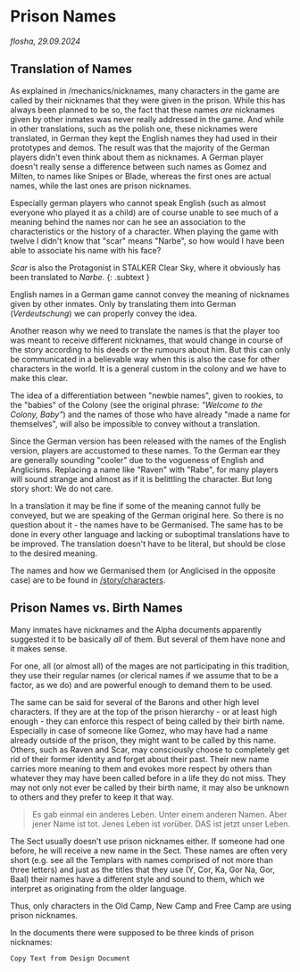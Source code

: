 # Prison Names

*flosha, 29.09.2024*

## Translation of Names

As explained in /mechanics/nicknames, many characters in the game are called by their nicknames that they were given in the prison. While this has always been planned to be so, the fact that these names *are* nicknames given by other inmates was never really addressed in the game. And while in other translations, such as the polish one, these nicknames were translated, in German they kept the English names they had used in their prototypes and demos. The result was that the majority of the German players didn't even think about them as nicknames. A German player doesn't really sense a difference between such names as Gomez and Milten, to names like Snipes or Blade, whereas the first ones are actual names, while the last ones are prison nicknames. 

Especially german players who cannot speak English (such as almost everyone who played it as a child) are of course unable to see much of a meaning behind the names nor can he see an association to the characteristics or the history of a character. When playing the game with twelve I didn't know that "scar" means "Narbe", so how would I have been able to associate his name with his face? 

*Scar* is also the Protagonist in STALKER Clear Sky, where it obviously has been translated to *Narbe*.
{: .subtext }

English names in a German game cannot convey the meaning of nicknames given by other inmates. Only by translating them into German (*Verdeutschung*) we can properly convey the idea. 

Another reason why we need to translate the names is that the player too was meant to receive different nicknames, that would change in course of the story according to his deeds or the rumours about him. But this can only be communicated in a believable way when this is also the case for other characters in the world. It is a general custom in the colony and we have to make this clear. 

The idea of a differentiation between "newbie names", given to rookies, to the "babies" of the Colony (see the original phrase: *"Welcome to the Colony, Baby"*) and the names of those who have already "made a name for themselves", will also be impossible to convey without a translation.

Since the German version has been released with the names of the English version, players are accustomed to these names. To the German ear they are generally sounding "cooler" due to the vogueness of English and Anglicisms. Replacing a name like "Raven" with "Rabe", for many players will sound strange and almost as if it is belittling the character. But long story short: We do not care. 

In a translation it may be fine if some of the meaning cannot fully be conveyed, but we are speaking of the German original here. So there is no question about it - the names have to be Germanised. The same has to be done in every other language and lacking or suboptimal translations have to be improved. The translation doesn't have to be literal, but should be close to the desired meaning.

The names and how we Germanised them (or Anglicised in the opposite case) are to be found in [/story/characters](/story/characters).


## Prison Names vs. Birth Names

Many inmates have nicknames and the Alpha documents apparently suggested it to be basically *all* of them. But several of them have none and it makes sense. 

For one, all (or almost all) of the mages are not participating in this tradition, they use their regular names (or clerical names if we assume that to be a factor, as we do) and are powerful enough to demand them to be used. 

The same can be said for several of the Barons and other high level characters. If they are at the top of the prison hierarchy - or at least high enough - they can enforce this respect of being called by their birth name. Especially in case of someone like Gomez, who may have had a name already outside of the prison, they might want to be called by this name. Others, such as Raven and Scar, may consciously choose to completely get rid of their former identity and forget about their past. Their new name carries more meaning to them and evokes more respect by others than whatever they may have been called before in a life they do not miss. They may not only not ever be called by their birth name, it may also be unknown to others and they prefer to keep it that way.

> Es gab einmal ein anderes Leben. Unter einem anderen Namen. Aber jener Name ist tot. Jenes Leben ist vorüber. DAS ist jetzt unser Leben. 

The Sect usually doesn't use prison nicknames either. If someone had one before, he will receive a new name in the Sect. These names are often very short (e.g. see all the Templars with names comprised of not more than three letters) and just as the titles that they use (Y, Cor, Ka, Gor Na, Gor, Baal) their names have a different style and sound to them, which we interpret as originating from the older language. 

Thus, only characters in the Old Camp, New Camp and Free Camp are using prison nicknames. 

In the documents there were supposed to be three kinds of prison nicknames:

``Copy Text from Design Document``


